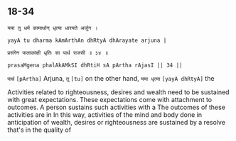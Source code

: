 ## 18-34


```shloka-sa
यया तु धर्म कामार्थान् धृत्या धारयते अर्जुन ।
```
```shloka-sa-hk
yayA tu dharma kAmArthAn dhRtyA dhArayate arjuna |
```
```shloka-sa
प्रसंगेन फलाकांक्षी धृतिः सा पार्थ राजसी ॥ ३४ ॥
```
```shloka-sa-hk
prasaMgena phalAkAMkSI dhRtiH sA pArtha rAjasI || 34 ||
```

`पार्थ` `[pArtha]` Arjuna, `तु` `[tu]` on the other hand, `यया धृत्या` `[yayA dhRtyA]` the

Activities related to righteousness, desires and wealth need to be sustained with great expectations. These expectations come with attachment to outcomes. A person sustains such activities with a 
The outcomes of these activities are in 
In this way, activities of the mind and body done in anticipation of wealth, desires or righteousness are sustained by a resolve that's in the quality of 

